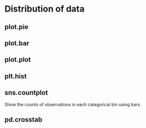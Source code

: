 # Distribution of data

## plot.pie

## plot.bar

## plot.plot

## plt.hist

## sns.countplot

Show the counts of observations in each categorical bin using bars.

## pd.crosstab
